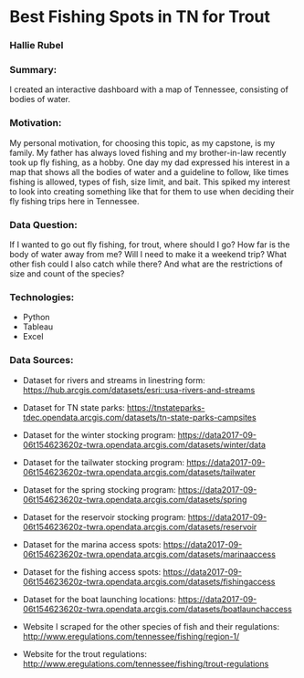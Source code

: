 # Best Fishing Spots in TN for Trout


### Hallie Rubel


### Summary:

I created an interactive dashboard with a map of Tennessee, consisting of bodies of water. 


### Motivation:

My personal motivation, for choosing this topic, as my capstone, is my family. My father has always loved fishing and my brother-in-law recently took up fly fishing, as a hobby. One day my dad expressed his interest in a map that shows
all the bodies of water and a guideline to follow, like times fishing is allowed, types of fish, size limit, and bait. This spiked my interest to look into creating something like that for them to use when deciding their fly fishing trips here in Tennessee.


### Data Question:

If I wanted to go out fly fishing, for trout, where should I go? How far is the body of water away from me? Will I need to make it a weekend trip? What other fish could I also catch while there? And what are the restrictions of size and count of the species?


### Technologies:

 - Python
 - Tableau
 - Excel
 

### Data Sources:


- Dataset for rivers and streams in linestring form: https://hub.arcgis.com/datasets/esri::usa-rivers-and-streams

- Dataset for TN state parks: https://tnstateparks-tdec.opendata.arcgis.com/datasets/tn-state-parks-campsites

- Dataset for the winter stocking program: https://data2017-09-06t154623620z-twra.opendata.arcgis.com/datasets/winter/data

- Dataset for the tailwater stocking program: https://data2017-09-06t154623620z-twra.opendata.arcgis.com/datasets/tailwater

- Dataset for the spring stocking program: https://data2017-09-06t154623620z-twra.opendata.arcgis.com/datasets/spring

- Dataset for the reservoir stocking program: https://data2017-09-06t154623620z-twra.opendata.arcgis.com/datasets/reservoir

- Dataset for the marina access spots: https://data2017-09-06t154623620z-twra.opendata.arcgis.com/datasets/marinaaccess

- Dataset for the fishing access spots: https://data2017-09-06t154623620z-twra.opendata.arcgis.com/datasets/fishingaccess

- Dataset for the boat launching locations: https://data2017-09-06t154623620z-twra.opendata.arcgis.com/datasets/boatlaunchaccess

- Website I scraped for the other species of fish and their regulations: http://www.eregulations.com/tennessee/fishing/region-1/

- Website for the trout regulations: http://www.eregulations.com/tennessee/fishing/trout-regulations
